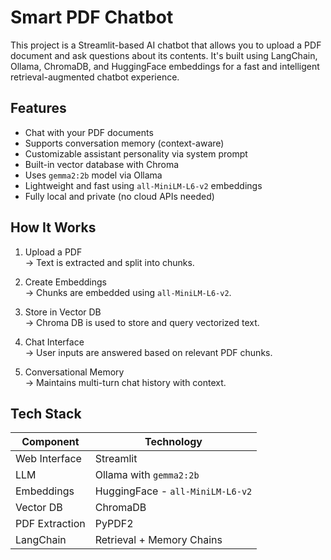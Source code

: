 # Smart PDF Chatbot

This project is a Streamlit-based AI chatbot that allows you to upload a PDF document and ask questions about its contents. It's built using LangChain, Ollama, ChromaDB, and HuggingFace embeddings for a fast and intelligent retrieval-augmented chatbot experience.

## Features

- Chat with your PDF documents
- Supports conversation memory (context-aware)
- Customizable assistant personality via system prompt
- Built-in vector database with Chroma
- Uses `gemma2:2b` model via Ollama
- Lightweight and fast using `all-MiniLM-L6-v2` embeddings
- Fully local and private (no cloud APIs needed)

## How It Works

1. Upload a PDF  
   → Text is extracted and split into chunks.

2. Create Embeddings  
   → Chunks are embedded using `all-MiniLM-L6-v2`.

3. Store in Vector DB  
   → Chroma DB is used to store and query vectorized text.

4. Chat Interface  
   → User inputs are answered based on relevant PDF chunks.

5. Conversational Memory  
   → Maintains multi-turn chat history with context.

## Tech Stack

| Component         | Technology                    |
|------------------|-------------------------------|
| Web Interface     | Streamlit                     |
| LLM               | Ollama with `gemma2:2b`       |
| Embeddings        | HuggingFace - `all-MiniLM-L6-v2` |
| Vector DB         | ChromaDB                      |
| PDF Extraction    | PyPDF2                        |
| LangChain         | Retrieval + Memory Chains     |
